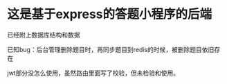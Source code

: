 # 这是基于express的答题小程序的后端
已经附上数据库结构和数据

已知bug：后台管理删除题目时，再同步题目到redis的时候，被删除题目依旧存在

jwt部分没怎么使用，虽然路由里面写了校验，但未检验和使用。